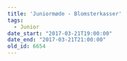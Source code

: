 ```yaml
---
title: 'Juniormøde - Blomsterkasser'
tags:
  - Junior
date_start: "2017-03-21T19:00:00"
date_end: "2017-03-21T21:00:00"
old_id: 6654
---
```

